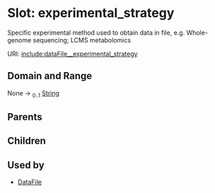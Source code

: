 
# Slot: experimental_strategy


Specific experimental method used to obtain data in file, e.g. Whole-genome sequencing; LCMS metabolomics

URI: [include:dataFile__experimental_strategy](https://w3id.org/include/dataFile__experimental_strategy)


## Domain and Range

None &#8594;  <sub>0..1</sub> [String](types/String.md)

## Parents


## Children


## Used by

 * [DataFile](DataFile.md)
